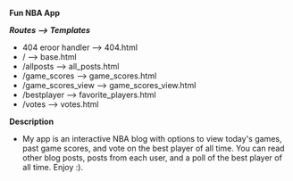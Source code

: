 **Fun NBA App**

**_Routes --> Templates_**
- 404 eroor handler --> 404.html
- / --> base.html
- /allposts --> all_posts.html
- /game_scores --> game_scores.html
- /game_scores_view --> game_scores_view.html
- /bestplayer --> favorite_players.html
- /votes --> votes.html

**Description**
- My app is an interactive NBA blog with options to view today's games, past game scores, and vote on the best player of all time. You can read other blog posts, posts from each user, and a poll of the best player of all time. Enjoy :).

